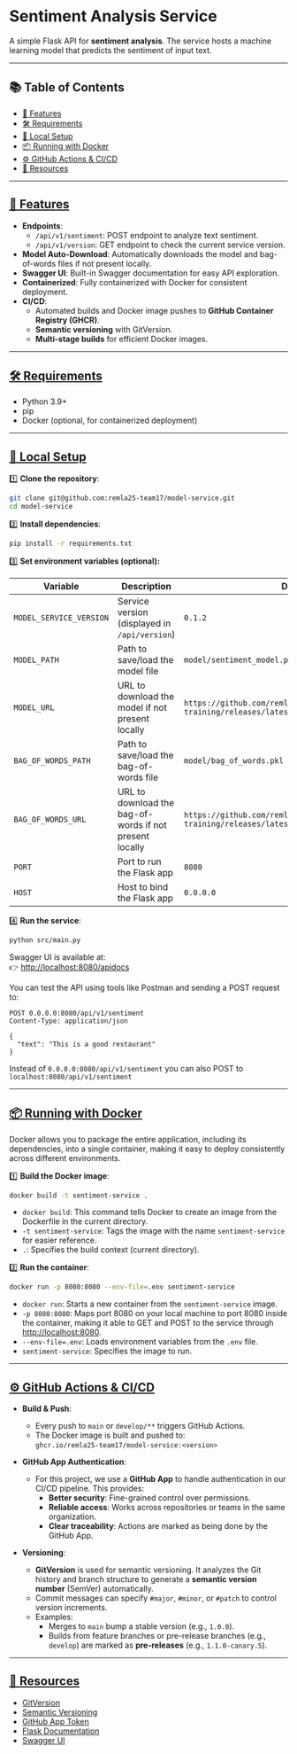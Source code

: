 # Sentiment Analysis Service

A simple Flask API for **sentiment analysis**. The service hosts a machine learning model that predicts the sentiment of input text.

---

## 📚 Table of Contents

- [🚀 Features](#-features)
- [🛠 Requirements](#-requirements)
- [🔧 Local Setup](#-local-setup)
- [📦 Running with Docker](#-running-with-docker)
- [⚙️ GitHub Actions & CI/CD](#️-github-actions--cicd)
- [📜 Resources](#-resources)

---

## [🚀 Features](#-features)

- **Endpoints**:
  - `/api/v1/sentiment`: POST endpoint to analyze text sentiment.
  - `/api/v1/version`: GET endpoint to check the current service version.
- **Model Auto-Download**: Automatically downloads the model and bag-of-words files if not present locally.
- **Swagger UI**: Built-in Swagger documentation for easy API exploration.
- **Containerized**: Fully containerized with Docker for consistent deployment.
- **CI/CD**:
  - Automated builds and Docker image pushes to **GitHub Container Registry (GHCR)**.
  - **Semantic versioning** with GitVersion.
  - **Multi-stage builds** for efficient Docker images.
---

## [🛠 Requirements](#-requirements)

- Python 3.9+
- pip
- Docker (optional, for containerized deployment)

---

## [🔧 Local Setup](#-local-setup)

1️⃣ **Clone the repository**:

```bash
git clone git@github.com:remla25-team17/model-service.git
cd model-service
```

2️⃣ **Install dependencies**:

```bash
pip install -r requirements.txt
```

3️⃣ **Set environment variables (optional):**

| Variable                | Description                                             | Default                                                                                      |
| ----------------------- | ------------------------------------------------------- | -------------------------------------------------------------------------------------------- |
| `MODEL_SERVICE_VERSION` | Service version (displayed in `/api/version`)           | `0.1.2`                                                                                    |
| `MODEL_PATH`            | Path to save/load the model file                        | `model/sentiment_model.pkl`                                                                  |
| `MODEL_URL`             | URL to download the model if not present locally        | `https://github.com/remla25-team17/model-training/releases/latest/download/model.pkl`        |
| `BAG_OF_WORDS_PATH`     | Path to save/load the bag-of-words file                 | `model/bag_of_words.pkl`                                                                     |
| `BAG_OF_WORDS_URL`      | URL to download the bag-of-words if not present locally | `https://github.com/remla25-team17/model-training/releases/latest/download/bag_of_words.pkl` |
| `PORT`                  | Port to run the Flask app                               | `8080`                                                                                       |
| `HOST`                  | Host to bind the Flask app                              | `0.0.0.0`                                                                                    |

4️⃣ **Run the service**:

```bash
python src/main.py
```

Swagger UI is available at:  
👉 [http://localhost:8080/apidocs](http://localhost:8080/apidocs)

You can test the API using tools like Postman and sending a POST request to:
```http
POST 0.0.0.0:8080/api/v1/sentiment
Content-Type: application/json

{
  "text": "This is a good restaurant"
}
``` 
Instead of `0.0.0.0:8080/api/v1/sentiment` you can also POST to `localhost:8080/api/v1/sentiment`

---

## [📦 Running with Docker](#-running-with-docker)

Docker allows you to package the entire application, including its dependencies, into a single container, making it easy to deploy consistently across different environments.

1️⃣ **Build the Docker image**:

```bash
docker build -t sentiment-service .
```

- `docker build`: This command tells Docker to create an image from the Dockerfile in the current directory.
- `-t sentiment-service`: Tags the image with the name `sentiment-service` for easier reference.
- `.`: Specifies the build context (current directory).

2️⃣ **Run the container**:

```bash
docker run -p 8080:8080 --env-file=.env sentiment-service
```

- `docker run`: Starts a new container from the `sentiment-service` image.
- `-p 8080:8080`: Maps port 8080 on your local machine to port 8080 inside the container, making it able to GET and POST to the service through [http://localhost:8080](http://localhost:8080).
- `--env-file=.env`: Loads environment variables from the `.env` file.
- `sentiment-service`: Specifies the image to run.

---

## [⚙️ GitHub Actions & CI/CD](#-github-actions--cicd)

- **Build & Push**:

  - Every push to `main` or `develop/**` triggers GitHub Actions.
  - The Docker image is built and pushed to:  
    `ghcr.io/remla25-team17/model-service:<version>`

- **GitHub App Authentication**:

  - For this project, we use a **GitHub App** to handle authentication in our CI/CD pipeline. This provides:
    - **Better security**: Fine-grained control over permissions.
    - **Reliable access**: Works across repositories or teams in the same organization.
    - **Clear traceability**: Actions are marked as being done by the GitHub App.

- **Versioning**:
  - **GitVersion** is used for semantic versioning. It analyzes the Git history and branch structure to generate a **semantic version number** (SemVer) automatically.
  - Commit messages can specify `#major`, `#minor`, or `#patch` to control version increments.
  - Examples:
    - Merges to `main` bump a stable version (e.g., `1.0.0`).
    - Builds from feature branches or pre-release branches (e.g., `develop`) are marked as **pre-releases** (e.g., `1.1.0-canary.5`).

---

## [📜 Resources](#-resources)

- [GitVersion](https://gitversion.net/)
- [Semantic Versioning](https://semver.org/)
- [GitHub App Token](https://docs.github.com/en/apps/creating-github-apps/authenticating-with-a-github-app/generating-a-user-access-token-for-a-github-app)
- [Flask Documentation](https://flask.palletsprojects.com/)
- [Swagger UI](https://swagger.io/tools/swagger-ui/)
